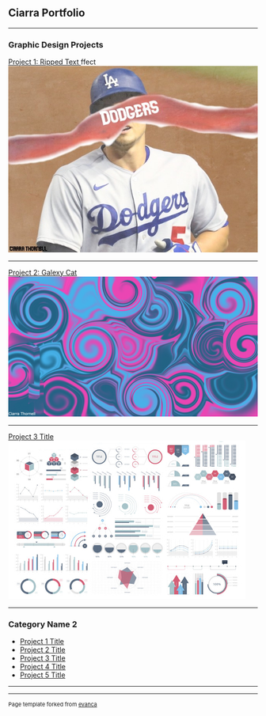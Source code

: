 ## Ciarra Portfolio

---

### Graphic Design Projects

[Project 1: Ripped Text ](/sample_page)ffect
<img src="images/corey-seager-1.jpg?raw=true"/>

---
[Project 2: Galexy Cat](/pdf/sample_presentation.pdf)
<img src="images/pink and blue 2.png?raw=true"/>

---
[Project 3 Title](http://example.com/)
<img src="images/dummy_thumbnail.jpg?raw=true"/>

---

### Category Name 2

- [Project 1 Title](http://example.com/)
- [Project 2 Title](http://example.com/)
- [Project 3 Title](http://example.com/)
- [Project 4 Title](http://example.com/)
- [Project 5 Title](http://example.com/)

---




---
<p style="font-size:11px">Page template forked from <a href="https://github.com/evanca/quick-portfolio">evanca</a></p>
<!-- Remove above link if you don't want to attibute -->
